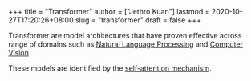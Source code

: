 +++
title = "Transformer"
author = ["Jethro Kuan"]
lastmod = 2020-10-27T17:20:26+08:00
slug = "transformer"
draft = false
+++

Transformer are model architectures that have proven effective across range of
domains such as [Natural Language Processing](../../../../../../Nextcloud/org/braindump/org/nlp.md) and [Computer Vision](../../../../../../Nextcloud/org/braindump/org/computer_vision.md).

These models are identified by the [self-attention mechanism](../../../../../../Nextcloud/org/braindump/org/self_attention.md).
